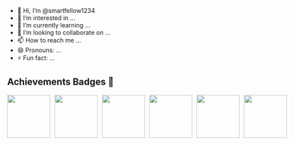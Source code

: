 - 👋 Hi, I’m @smartfellow1234
- 👀 I’m interested in ...
- 🌱 I’m currently learning ...
- 💞️ I’m looking to collaborate on ...
- 📫 How to reach me ...
- 😄 Pronouns: ...
- ⚡ Fun fact: ...
## Achievements Badges 🏅
<div style='display:flex; align-items:center; gap: 10px;' align='center'>
  <img src="https://your-repo-link/photo_2024-10-22_19-20-27.jpg" width="100px" height="100px" />
  <img src="https://your-repo-link/photo_2024-10-22_19-05-57.jpg" width="100px" height="100px" />
  <img src="https://your-repo-link/photo_2024-10-22_19-07-07.jpg" width="100px" height="100px" />
  <img src="https://your-repo-link/photo_2024-10-22_19-07-09.jpg" width="100px" height="100px" />
  <img src="https://your-repo-link/photo_2024-10-22_19-07-12.jpg" width="100px" height="100px" />
  <img src="https://your-repo-link/photo_2024-10-22_19-07-15.jpg" width="100px" height="100px" />
</div>




<!---

--->
